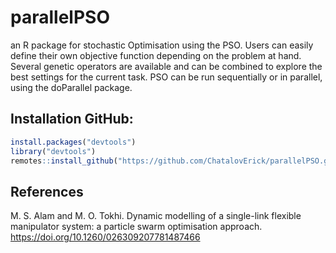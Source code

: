 # parallelPSO

an R package for stochastic Optimisation  using the PSO. Users can easily define their own objective function depending on the problem at hand. Several genetic operators are available and can be combined to explore the best settings for the current task. PSO can be run sequentially or in parallel, using the doParallel package. 

## Installation GitHub:

```r
install.packages("devtools")
library("devtools")
remotes::install_github("https://github.com/ChatalovErick/parallelPSO.git")
```
## References

M. S. Alam and M. O. Tokhi. Dynamic modelling of a single-link flexible
manipulator system: a particle swarm optimisation approach.
https://doi.org/10.1260/026309207781487466



